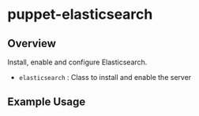 # puppet-elasticsearch

## Overview

Install, enable and configure Elasticsearch.

* `elasticsearch` : Class to install and enable the server

## Example Usage


